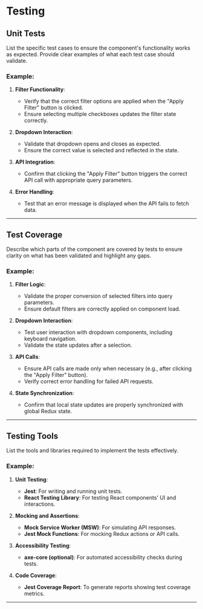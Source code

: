 
# **Testing**

## **Unit Tests**
List the specific test cases to ensure the component's functionality works as expected. Provide clear examples of what each test case should validate.

### Example:
1. **Filter Functionality**:  
   - Verify that the correct filter options are applied when the "Apply Filter" button is clicked.
   - Ensure selecting multiple checkboxes updates the filter state correctly.

2. **Dropdown Interaction**:  
   - Validate that dropdown opens and closes as expected.  
   - Ensure the correct value is selected and reflected in the state.

3. **API Integration**:  
   - Confirm that clicking the "Apply Filter" button triggers the correct API call with appropriate query parameters.

4. **Error Handling**:  
   - Test that an error message is displayed when the API fails to fetch data.

---

## **Test Coverage**
Describe which parts of the component are covered by tests to ensure clarity on what has been validated and highlight any gaps.

### Example:
1. **Filter Logic**:  
   - Validate the proper conversion of selected filters into query parameters.  
   - Ensure default filters are correctly applied on component load.

2. **Dropdown Interaction**:  
   - Test user interaction with dropdown components, including keyboard navigation.  
   - Validate the state updates after a selection.

3. **API Calls**:  
   - Ensure API calls are made only when necessary (e.g., after clicking the "Apply Filter" button).  
   - Verify correct error handling for failed API requests.

4. **State Synchronization**:  
   - Confirm that local state updates are properly synchronized with global Redux state.

---

## **Testing Tools**
List the tools and libraries required to implement the tests effectively.

### Example:
1. **Unit Testing**:  
   - **Jest**: For writing and running unit tests.  
   - **React Testing Library**: For testing React components' UI and interactions.

2. **Mocking and Assertions**:  
   - **Mock Service Worker (MSW)**: For simulating API responses.  
   - **Jest Mock Functions**: For mocking Redux actions or API calls.

3. **Accessibility Testing**:  
   - **axe-core (optional)**: For automated accessibility checks during tests.

4. **Code Coverage**:  
   - **Jest Coverage Report**: To generate reports showing test coverage metrics.

---

